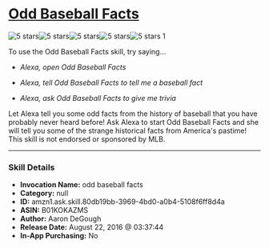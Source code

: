 # [Odd Baseball Facts](http://alexa.amazon.com/#skills/amzn1.ask.skill.80db19bb-3969-4bd0-a0b4-5108f6ff8d4a)
![5 stars](../../images/ic_star_black_18dp_1x.png)![5 stars](../../images/ic_star_black_18dp_1x.png)![5 stars](../../images/ic_star_black_18dp_1x.png)![5 stars](../../images/ic_star_black_18dp_1x.png)![5 stars](../../images/ic_star_black_18dp_1x.png) 1

To use the Odd Baseball Facts skill, try saying...

* *Alexa, open Odd Baseball Facts*

* *Alexa, tell Odd Baseball Facts to tell me a baseball fact*

* *Alexa, ask Odd Baseball Facts to give me trivia*

Let Alexa tell you some odd facts from the history of baseball that you have probably never heard before!  Ask Alexa to start Odd Baseball Facts and she will tell you some of the strange historical facts from America's pastime!  This skill is not endorsed or sponsored by MLB.

***

### Skill Details

* **Invocation Name:** odd baseball facts
* **Category:** null
* **ID:** amzn1.ask.skill.80db19bb-3969-4bd0-a0b4-5108f6ff8d4a
* **ASIN:** B01KOKAZMS
* **Author:** Aaron DeGough
* **Release Date:** August 22, 2016 @ 03:37:44
* **In-App Purchasing:** No
